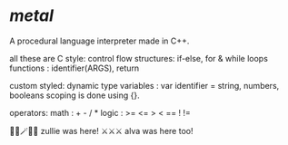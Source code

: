 # ***metal***
A procedural language interpreter made in C++.

all these are C style:
control flow structures: if-else, for & while loops
functions : identifier(ARGS), return 

custom styled:
dynamic type variables : var identifier = string, numbers, booleans
scoping is done using {}.

operators:
math : + - / *
logic : >= <= > < == ! !=
 

🧙‍♀️🪄🧙‍♀️ zullie was here! ⚔️⚔️⚔️ alva was here too!

